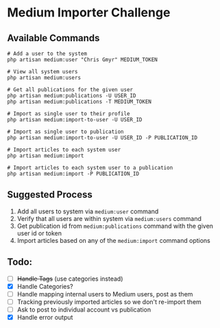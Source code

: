 # Medium Importer Challenge

## Available Commands

    # Add a user to the system
    php artisan medium:user "Chris Gmyr" MEDIUM_TOKEN
    
    # View all system users
    php artisan medium:users
    
    # Get all publications for the given user
    php artisan medium:publications -U USER_ID
    php artisan medium:publications -T MEDIUM_TOKEN
    
    # Import as single user to their profile
    php artisan medium:import-to-user -U USER_ID
    
    # Import as single user to publication
    php artisan medium:import-to-user -U USER_ID -P PUBLICATION_ID
    
    # Import articles to each system user
    php artisan medium:import
    
    # Import articles to each system user to a publication
    php artisan medium:import -P PUBLICATION_ID

## Suggested Process

1. Add all users to system via `medium:user` command
2. Verify that all users are within system via `medium:users` command
3. Get publication id from `medium:publications` command with the given user id or token
4. Import articles based on any of the `medium:import` command options

## Todo:

- [ ] ~~Handle Tags~~ (use categories instead)
- [x] Handle Categories?
- [ ] Handle mapping internal users to Medium users, post as them
- [ ] Tracking previously imported articles so we don't re-import them
- [ ] Ask to post to individual account vs publication
- [x] Handle error output
